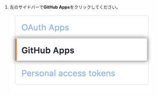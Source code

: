 1. 左のサイドバーで**GitHub Apps**をクリックしてください。 ![GitHub Apps セクション](/assets/images/settings/github_apps.png)
